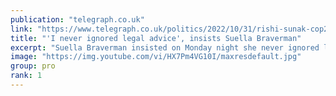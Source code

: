 ```yaml
---
publication: "telegraph.co.uk"
link: "https://www.telegraph.co.uk/politics/2022/10/31/rishi-sunak-cop27-news-suella-braverman-security-breach-latest/"
title: "'I never ignored legal advice', insists Suella Braverman"
excerpt: "Suella Braverman insisted on Monday night she never ignored legal advice on hotels for asylum seekers as she suggested she was the victim of a &quot;political witch-hunt&quot;."
image: "https://img.youtube.com/vi/HX7Pm4VG10I/maxresdefault.jpg"
group: pro
rank: 1
---
```

